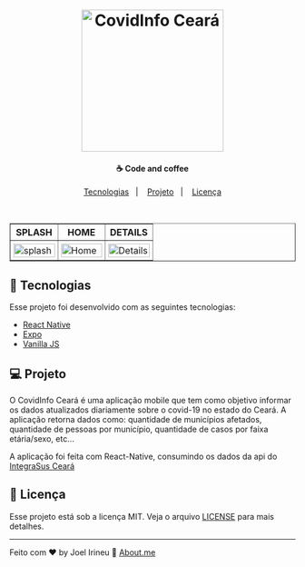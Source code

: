 <h1 align="center">
    <img alt="CovidInfo Ceará" title="CovidInfo Ceará" src="https://user-images.githubusercontent.com/33061906/81357774-f061c200-90aa-11ea-88d7-ec2915894c07.png" width="250px" />
</h1>

<h4 align="center">
  ☕ Code and coffee
</h4>

<p align="center">
  <a href="#rocket-tecnologias">Tecnologias</a>&nbsp;&nbsp;&nbsp;|&nbsp;&nbsp;&nbsp;
  <a href="#-projeto">Projeto</a>&nbsp;&nbsp;&nbsp;|&nbsp;&nbsp;&nbsp;
  <a href="#memo-licença">Licença</a>
</p>

<br>

<p align="center">
  <table border="1" style="width: 100%;">
    <thead>
        <tr>
            <th>SPLASH</th>
            <th>HOME</th>
            <th>DETAILS</th>
        </tr>
    </thead>
    <tbody>
        <tr>
            <td style="width: 33.33%; padding: 5px;"><img src="https://bit.ly/2LmF5FH" alt="splash" style="width: 100%;"></td>
            <td style="width: 33.33%; padding: 5px;"><img src="https://bit.ly/3bbpWRJ" alt="Home" style="width: 100%;"></td>
            <td style="width: 33.33%; padding: 5px;"><img src="https://bit.ly/2WhzpDb" alt="Details" style="width: 100%;"></td>
        </tr>
    </tbody>
</table>
</p>

## :rocket: Tecnologias

Esse projeto foi desenvolvido com as seguintes tecnologias:

- [React Native](https://reactnative.dev/)
- [Expo](https://expo.io/)
- [Vanilla JS](https://www.w3schools.com/js/)

## 💻 Projeto

O CovidInfo Ceará é uma aplicação mobile que tem como objetivo informar os dados atualizados diariamente sobre o covid-19 no estado do Ceará. A aplicação retorna dados como: quantidade de municípios afetados, quantidade de pessoas por município, quantidade de casos por faixa etária/sexo, etc...

A aplicação foi feita com React-Native, consumindo os dados da api do [IntegraSus Ceará](https://integrasus.saude.ce.gov.br)


## :memo: Licença

Esse projeto está sob a licença MIT. Veja o arquivo [LICENSE](LICENSE.md) para mais detalhes.

---

Feito com ♥ by Joel Irineu :wave: [About.me](https://about.me/joel.irineu/getstarted)